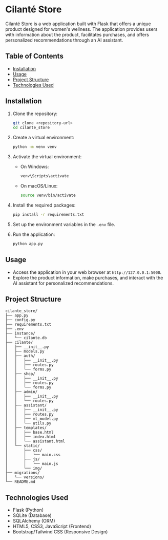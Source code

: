 # Cilanté Store

Cilanté Store is a web application built with Flask that offers a unique product designed for women's wellness. The application provides users with information about the product, facilitates purchases, and offers personalized recommendations through an AI assistant.

## Table of Contents

- [Installation](#installation)
- [Usage](#usage)
- [Project Structure](#project-structure)
- [Technologies Used](#technologies-used)

## Installation

1. Clone the repository:

   ```bash
   git clone <repository-url>
   cd cilante_store
   ```

2. Create a virtual environment:

   ```bash
   python -m venv venv
   ```

3. Activate the virtual environment:
   - On Windows:

     ```Powershell
     venv\Scripts\activate
     ```

   - On macOS/Linux:

     ```bash
     source venv/bin/activate
     ```

4. Install the required packages:

   ```bash
   pip install -r requirements.txt
   ```

5. Set up the environment variables in the `.env` file.

6. Run the application:

   ```bash
   python app.py
   ```

## Usage

- Access the application in your web browser at `http://127.0.0.1:5000`.
- Explore the product information, make purchases, and interact with the AI assistant for personalized recommendations.

## Project Structure

```
cilante_store/
├── app.py
├── config.py
├── requirements.txt
├── .env
├── instance/
│   └── cilante.db
├── cilante/
│   ├── __init__.py
│   ├── models.py
│   ├── auth/
│   │   ├── __init__.py
│   │   ├── routes.py
│   │   └── forms.py
│   ├── shop/
│   │   ├── __init__.py
│   │   ├── routes.py
│   │   └── forms.py
│   ├── admin/
│   │   ├── __init__.py
│   │   └── routes.py
│   ├── assistant/
│   │   ├── __init__.py
│   │   ├── routes.py
│   │   ├── ml_model.py
│   │   └── utils.py
│   ├── templates/
│   │   ├── base.html
│   │   ├── index.html
│   │   └── assistant.html
│   └── static/
│       ├── css/
│       │   └── main.css
│       ├── js/
│       │   └── main.js
│       └── img/
├── migrations/
│   └── versions/
└── README.md
```

## Technologies Used

- Flask (Python)
- SQLite (Database)
- SQLAlchemy (ORM)
- HTML5, CSS3, JavaScript (Frontend)
- Bootstrap/Tailwind CSS (Responsive Design)
